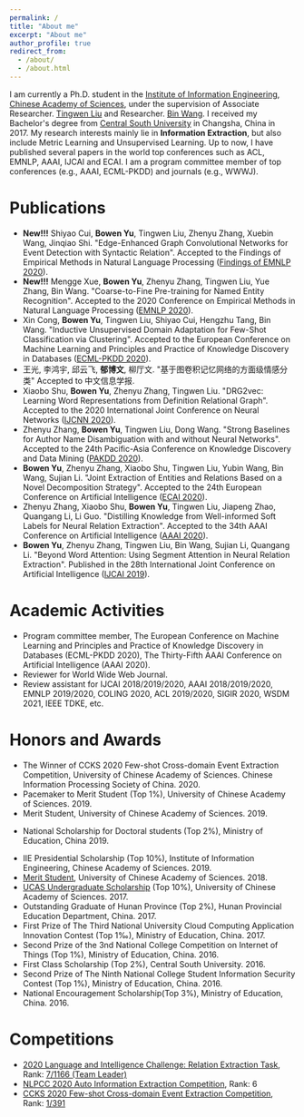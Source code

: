 ```yaml
---
permalink: /
title: "About me"
excerpt: "About me"
author_profile: true
redirect_from: 
  - /about/
  - /about.html
---
```

I am currently a Ph.D. student in the [Institute of Information Engineering](https://iie.ac.cn/), [Chinese Academy of Sciences](https://ucas.ac.cn/), under the supervision of Associate Researcher. [Tingwen Liu](https://scholar.google.com/citations?user=JqOOSuIAAAAJ) and Researcher. [Bin Wang](https://scholar.google.com/citations?user=tDajnHEAAAAJ). I received my Bachelor's degree from [Central South University](http://en.csu.edu.cn) in Changsha, China in 2017. My research interests mainly lie in **Information Extraction**, but also include Metric Learning and Unsupervised Learning. Up to now, I have published several papers in the world top conferences such as ACL, EMNLP, AAAI, IJCAI and ECAI. I am a program committee member of top conferences (e.g., AAAI, ECML-PKDD) and journals (e.g., WWWJ).

<!-- title: "About me ([Curriculum Vitae](https://lijian.ac.cn/files/cv/UCAS_PhD_lijian.pdf))" -->

<!-- # Research -->

<!-- Indeed, my works focus on **Relation Extraction** and scalable **optimization** tools for them, to channel theory and algorithms into applications. -->

# Publications
* **New!!!** Shiyao Cui, **Bowen Yu**, Tingwen Liu, Zhenyu Zhang, Xuebin Wang, Jinqiao Shi. "Edge-Enhanced Graph Convolutional Networks for Event Detection with Syntactic Relation". Accepted to the Findings of Empirical Methods in Natural Language Processing ([Findings of EMNLP 2020](https://2020.emnlp.org)).
* **New!!!** Mengge Xue, **Bowen Yu**, Zhenyu Zhang, Tingwen Liu, Yue Zhang, Bin Wang. "Coarse-to-Fine Pre-training for Named Entity Recognition". Accepted to the 2020 Conference on Empirical Methods in Natural Language Processing ([EMNLP 2020](https://2020.emnlp.org)).
* Xin Cong, **Bowen Yu**, Tingwen Liu, Shiyao Cui, Hengzhu Tang, Bin Wang. "Inductive Unsupervised Domain Adaptation for Few-Shot Classification via Clustering". Accepted to the European Conference on Machine Learning and Principles and Practice of Knowledge Discovery in Databases ([ECML-PKDD 2020](https://ecmlpkdd2020.net)).
* 王光, 李鸿宇, 邱云飞, **郁博文**, 柳厅文. "基于图卷积记忆网络的方面级情感分类"  Accepted to 中文信息学报.
* Xiaobo Shu, **Bowen Yu**, Zhenyu Zhang, Tingwen Liu. "DRG2vec: Learning Word Representations from Definition Relational Graph". Accepted to the 2020 International Joint Conference on Neural Networks ([IJCNN 2020](https://wcci2020.org)).
* Zhenyu Zhang, **Bowen Yu**, Tingwen Liu, Dong Wang. "Strong Baselines for Author Name Disambiguation with and without Neural Networks". Accepted to the 24th Pacific-Asia Conference on Knowledge Discovery and Data Mining ([PAKDD 2020](http://pakdd2020.org)).
* **Bowen Yu**, Zhenyu Zhang, Xiaobo Shu, Tingwen Liu, Yubin Wang, Bin Wang, Sujian Li. "Joint Extraction of Entities and Relations Based on a Novel Decomposition Strategy". Accepted to the 24th European Conference on Artificial Intelligence ([ECAI 2020](http://ecai2020.eu)).
* Zhenyu Zhang, Xiaobo Shu, **Bowen Yu**, Tingwen Liu, Jiapeng Zhao, Quangang Li, Li Guo. "Distilling Knowledge from Well-informed Soft Labels for Neural Relation Extraction". Accepted to the 34th AAAI Conference on Artificial Intelligence ([AAAI 2020](https://aaai.org/Conferences/AAAI-20/)).
* **Bowen Yu**, Zhenyu Zhang, Tingwen Liu, Bin Wang, Sujian Li, Quangang Li. "Beyond Word Attention: Using Segment Attention in Neural Relation Extraction". Published in the 28th International Joint Conference on Artificial Intelligence ([IJCAI 2019](https://ijcai19.org/)).
<!-- * **Jian Li**, Yong Liu, Hailun Lin, Yinliang Yue, Weiping Wang. "Efficient Kernel Selection via Spectral Analysis". Published in Proceedings of the 26th International Joint Conference on Artificial Intelligence ([IJCAI 2017](https://www.ijcai-17.org/)). -->

# Academic Activities
* Program committee member, The European Conference on Machine Learning and Principles and Practice of Knowledge Discovery in Databases (ECML-PKDD 2020), The Thirty-Fifth AAAI Conference on Artificial Intelligence (AAAI 2020).
* Reviewer for World Wide Web Journal.
* Review assistant for IJCAI 2018/2019/2020, AAAI 2018/2019/2020, EMNLP 2019/2020, COLING 2020, ACL 2019/2020, SIGIR 2020, WSDM 2021, IEEE TDKE, etc.


# Honors and Awards
* The Winner of CCKS 2020 Few-shot Cross-domain Event Extraction Competition, University of Chinese Academy of Sciences. Chinese Information Processing Society of China. 2020.
* Pacemaker to Merit Student (Top 1%), University of Chinese Academy of Sciences. 2019.
* Merit Student, University of Chinese Academy of Sciences. 2019.
<!-- * [The UCAS Joint PhD Training Program (2&permil;, USD \$22,800)](https://lijian.ac.cn/files/awards/2019_ucas_joint_phd_training_program.pdf) for [academic visiting at Stanford University twelve months](https://lijian.ac.cn/files/awards/2019_stanford_visiting.pdf). University of Chinese Academy of Sciences (UCAS). 2019. -->
<!-- * [CAS Presidential Scholarship (Top 1%, RMB &yen; 5,000)](https://lijian.ac.cn/files/awards/2019_cas_presidential_scholarship.pdf), Chinese Academy of Sciences (CAS). 2019. -->
* National Scholarship for Doctoral students (Top 2%), Ministry of Education, China 2019.
<!-- * [National Scholarship for Doctoral students (Top 2%, RMB &yen; 30,000)](https://lijian.ac.cn/files/awards/2018_national_scholarship.pdf), Ministry of Education of P.R. China. 2018. -->
* IIE Presidential Scholarship (Top 10%), Institute of Information Engineering, Chinese Academy of Sciences. 2019.
* [Merit Student](https://yubowen-ph.github.io/files/awards/2018_merit_student.jpeg), University of Chinese Academy of Sciences. 2018.
* [UCAS Undergraduate Scholarship](https://yubowen-ph.github.io/files/awards/2017_undergraduate_scholarship.jpeg) (Top 10%), University of Chinese Academy of Sciences. 2017.
* Outstanding Graduate of Hunan Province (Top 2%), Hunan Provincial Education Department, China. 2017.
* First Prize of The Third National University Cloud Computing Application Innovation Contest (Top 1‰), Ministry of Education, China. 2017.
* Second Prize of the 3nd National College Competition on Internet of Things (Top 1%), Ministry of Education, China. 2016.
* First Class Scholarship (Top 2%), Central South University. 2016.
* Second Prize of The Ninth National College Student Information Security Contest (Top 1%), Ministry of Education, China. 2016.
* National Encouragement Scholarship(Top 3%), Ministry of Education, China. 2016.


# Competitions

* [2020 Language and Intelligence Challenge: Relation Extraction Task](https://aistudio.baidu.com/aistudio/competition/detail/31), Rank: 
[7/1166 (Team Leader)](https://yubowen-ph.github.io/files/awards/2020_baidu_challenge.jpg)
* [NLPCC 2020 Auto Information Extraction Competition](http://tcci.ccf.org.cn/conference/2020/dldoc/taskgline01.pdf
), Rank: 6
* [CCKS 2020 Few-shot Cross-domain Event Extraction Competition](http://sigkg.cn/ccks2020/?page_id=69#task4
), Rank: [1/391](https://www.biendata.xyz/competition/ccks_2020_3/final-leaderboard/)


<!-- * [Merit Student](https://lijian.ac.cn/files/awards/2019_merit_student.pdf), University of Chinese Academy of Sciences (UCAS). 2019. -->
<!-- * [Laboratory Excellent Student Scholarship](https://lijian.ac.cn/files/awards/2017_laboratory_excellent_student.pdf), Institute of Information Engineering, CAS. 2017. -->
<!-- * [Laboratory Excellent Student Scholarship](https://lijian.ac.cn/files/awards/2018_laboratory_excellent_student.pdf), Institute of Information Engineering, CAS. 2018. -->


<!---Activity and Service--->
<!---Experience--->